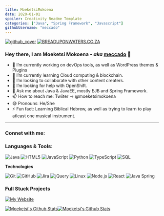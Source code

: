 ```yaml
---
title: MoeketsiMokoena
date: 2020-01-01
spoiler: Creativity Readme Template
categories: ["Java", "Spring Framework", "Javascript"]
githubUsername: "meccado"
---
```


[![github_cover](https://user-images.githubusercontent.com/8968908/102716417-81a54200-42e4-11eb-87eb-7018141e75c8.png)](https://www.youtube.com/channel/UCWIiIOVyTzeGJdkhi8BZ62w)
[![BREADUPONWATERS.CO.ZA](https://img.shields.io/badge/-BREADUPONWATERS.CO.ZA-000000?style=for-the-badge&logo=react&logoColor=red)](https://breaduponwaters.co.za/)

### **Hey there, I am Moeketsi Mokoena** - _aka_ [**meccado**](https://breaduponwaters.co.za/) 👋

- 🔭 I’m currently working on devOps tools, as well as WordPress themes & Plugins
- 🌱 I’m currently learning Cloud computing & blockchain.
- 👯 I’m looking to collaborate with other content creaters.
- 🤔 I’m looking for help with OpenShift.
- 💬 Ask me about Java & JavaEE, mostly EJB and Spring Framework.
- 📫 How to reach me: Twiiter => @moeketsimokoena
- 😄 Pronouns: He/She
- ⚡ Fun fact: Learning Biblical Hebrew, as well as trying to learn to play atleast one musical instrument.

---

### **Connet with me:**

### **Languages & Tools:**

![Java](https://img.shields.io/badge/-Java-000000?style=flat&logo=Java&logoColor=007396)
![HTML5](https://img.shields.io/badge/-HTML5-000000?style=flat&logo=HTML5)
![JavaScript](https://img.shields.io/badge/-JavaScript-000000?style=flat&logo=javascript)
![Python](https://img.shields.io/badge/-Python-000000?style=flat&logo=python)
![TypeScript](https://img.shields.io/badge/-TypeScript-000000?style=flat&logo=typescript&logoColor=007ACC)
![SQL](https://img.shields.io/badge/-SQL-000000?style=flat&logo=MySQL)

**Technologies**

![Git](https://img.shields.io/badge/-Git-000000?style=flat&logo=git&logoColor=F05032)
![GitHub](https://img.shields.io/badge/-GitHub-000000?style=flat&logo=github&logoColor=FFFFFF)
![Jira](https://img.shields.io/badge/-Jira-000000?style=flat&logo=jira-software&logoColor=white&logoColor=0052CC)
![jQuery](https://img.shields.io/badge/-jQuery-000000?style=flat&logo=jQuery&logoColor=0769AD)
![Linux](https://img.shields.io/badge/-Linux-000000?style=flat&logo=linux&logoColor=FCC624)
![Node.js](https://img.shields.io/badge/-Node.js-000000?style=flat&logo=node.js&logoColor=339933)
![React](https://img.shields.io/badge/-React-000000?style=flat&logo=React&logoColor=61DAFB)
![Java Spring](https://img.shields.io/badge/-Spring-000000?style=flat&logo=spring&logoColor=6DB33F)

### **Full Stuck Projects**

[![My Website](https://img.shields.io/badge/-🧬  My Website-000000?style=flat)](https://breaduponwaters.co.za)

[![Moeketsi's Github Stats](https://github-readme-stats.vercel.app/api?username=mecado&&show_icon=true&title_color=CBAB58&icon_color=bb2acf&text_color=CBAB58&bg_color=3A3A3A)](https://github.com/meccado)[![Moeketsi's Github Stats](https://github-readme-stats.vercel.app/api/top-langs?username=mecado&&show_icon=true&title_color=CBAB58&icon_color=bb2acf&text_color=CBAB58&bg_color=3A3A3A)](https://github.com/meccado)
